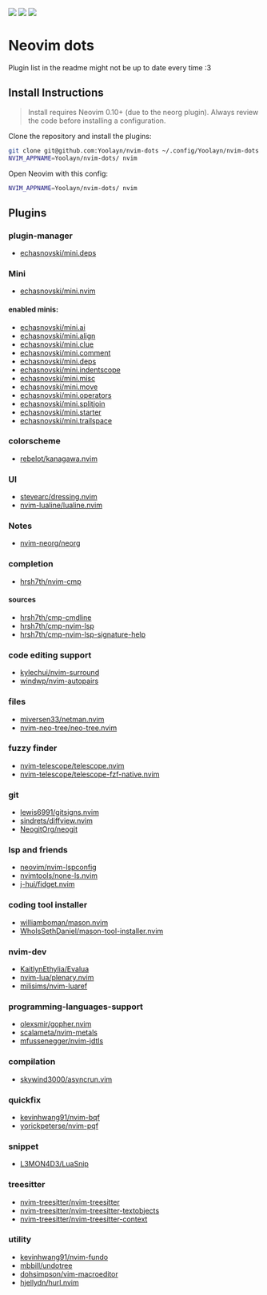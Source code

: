 <a href="https://dotfyle.com/Yoolayn/nvim-dots"><img src="https://dotfyle.com/Yoolayn/nvim-dots/badges/plugins?style=for-the-badge" /></a>
<a href="https://dotfyle.com/Yoolayn/nvim-dots"><img src="https://dotfyle.com/Yoolayn/nvim-dots/badges/leaderkey?style=for-the-badge" /></a>
<a href="https://dotfyle.com/Yoolayn/nvim-dots"><img src="https://dotfyle.com/Yoolayn/nvim-dots/badges/plugin-manager?style=for-the-badge" /></a>

# Neovim dots

Plugin list in the readme might not be up to date every time :3
## Install Instructions

 > Install requires Neovim 0.10+ (due to the neorg plugin). Always review the code before installing a configuration.

Clone the repository and install the plugins:

```sh
git clone git@github.com:Yoolayn/nvim-dots ~/.config/Yoolayn/nvim-dots
NVIM_APPNAME=Yoolayn/nvim-dots/ nvim
```

Open Neovim with this config:

```sh
NVIM_APPNAME=Yoolayn/nvim-dots/ nvim
```

## Plugins

### plugin-manager
+ [echasnovski/mini.deps](https://github.com/echasnovski/mini.deps)

### Mini
+ [echasnovski/mini.nvim](https://github.com/echasnovski/mini.nvim)

#### enabled minis:
+ [echasnovski/mini.ai](https://github.com/echasnovski/mini.ai)
+ [echasnovski/mini.align](https://github.com/echasnovski/mini.align)
+ [echasnovski/mini.clue](https://github.com/echasnovski/mini.clue)
+ [echasnovski/mini.comment](https://github.com/echasnovski/mini.comment)
+ [echasnovski/mini.deps](https://github.com/echasnovski/mini.deps)
+ [echasnovski/mini.indentscope](https://github.com/echasnovski/mini.indentscope)
+ [echasnovski/mini.misc](https://github.com/echasnovski/mini.misc)
+ [echasnovski/mini.move](https://github.com/echasnovski/mini.move)
+ [echasnovski/mini.operators](https://github.com/echasnovski/mini.operators)
+ [echasnovski/mini.splitjoin](https://github.com/echasnovski/mini.splitjoin)
+ [echasnovski/mini.starter](https://github.com/echasnovski/mini.starter)
+ [echasnovski/mini.trailspace](https://github.com/echasnovski/mini.trailspace)

### colorscheme
+ [rebelot/kanagawa.nvim](https://github.com/rebelot/kanagawa.nvim)

### UI
+ [stevearc/dressing.nvim](https://github.com/stevearc/dressing.nvim)
+ [nvim-lualine/lualine.nvim](https://github.com/nvim-lualine/lualine.nvim)

### Notes
+ [nvim-neorg/neorg](https://github.com/nvim-neorg/neorg)

### completion
+ [hrsh7th/nvim-cmp](https://github.com/hrsh7th/nvim-cmp)

#### sources
+ [hrsh7th/cmp-cmdline](https://github.com/hrsh7th/cmp-cmdline)
+ [hrsh7th/cmp-nvim-lsp](https://github.com/hrsh7th/cmp-nvim-lsp)
+ [hrsh7th/cmp-nvim-lsp-signature-help](https://github.com/hrsh7th/cmp-nvim-lsp-signature-help)

### code editing support
+ [kylechui/nvim-surround](https://github.com/kylechui/nvim-surround)
+ [windwp/nvim-autopairs](https://github.com/windwp/nvim-autopairs)

### files
+ [miversen33/netman.nvim](https://github.com/miversen33/netman.nvim)
+ [nvim-neo-tree/neo-tree.nvim](https://github.com/nvim-neo-tree/neo-tree.nvim)

### fuzzy finder
+ [nvim-telescope/telescope.nvim](https://github.com/nvim-telescope/telescope.nvim)
+ [nvim-telescope/telescope-fzf-native.nvim](https://github.com/nvim-telescope/telescope-fzf-native.nvim)

### git
+ [lewis6991/gitsigns.nvim](https://github.com/lewis6991/gitsigns.nvim)
+ [sindrets/diffview.nvim](https://github.com/sindrets/diffview.nvim)
+ [NeogitOrg/neogit](https://github.com/NeogitOrg/neogit)

### lsp and friends
+ [neovim/nvim-lspconfig](https://github.com/neovim/nvim-lspconfig)
+ [nvimtools/none-ls.nvim](https://github.com/nvimtools/none-ls.nvim)
+ [j-hui/fidget.nvim](https://github.com/j-hui/fidget.nvim)

### coding tool installer
+ [williamboman/mason.nvim](https://github.com/williamboman/mason.nvim)
+ [WhoIsSethDaniel/mason-tool-installer.nvim](https://github.com/WhoIsSethDaniel/mason-tool-installer.nvim)

### nvim-dev
+ [KaitlynEthylia/Evalua](https://github.com/KaitlynEthylia/Evalua)
+ [nvim-lua/plenary.nvim](https://github.com/nvim-lua/plenary.nvim)
+ [milisims/nvim-luaref](https://github.com/milisims/nvim-luaref)

### programming-languages-support
+ [olexsmir/gopher.nvim](https://github.com/olexsmir/gopher.nvim)
+ [scalameta/nvim-metals](https://github.com/scalameta/nvim-metals)
+ [mfussenegger/nvim-jdtls](https://github.com/mfussenegger/nvim-jdtls)

### compilation
+ [skywind3000/asyncrun.vim](https://github.com/skywind3000/asyncrun.vim)

### quickfix
+ [kevinhwang91/nvim-bqf](https://github.com/kevinhwang91/nvim-bqf)
+ [yorickpeterse/nvim-pqf](https://github.com/yorickpeterse/nvim-pqf)

### snippet
+ [L3MON4D3/LuaSnip](https://github.com/L3MON4D3/LuaSnip)

### treesitter
+ [nvim-treesitter/nvim-treesitter](https://github.com/nvim-treesitter/nvim-treesitter)
+ [nvim-treesitter/nvim-treesitter-textobjects](https://github.com/nvim-treesitter/nvim-treesitter-textobjects)
+ [nvim-treesitter/nvim-treesitter-context](https://github.com/nvim-treesitter/nvim-treesitter-context)

### utility
+ [kevinhwang91/nvim-fundo](https://github.com/kevinhwang91/nvim-fundo)
+ [mbbill/undotree](https://github.com/mbbill/undotree)
+ [dohsimpson/vim-macroeditor](https://github.com/dohsimpson/vim-macroeditor)
+ [hjellydn/hurl.nvim](https://github.com/jellydn/hurl.nvim)
